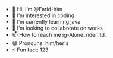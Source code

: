 - 👋 Hi, I’m @Farid-him
- 👀 I’m interested in coding
- 🌱 I’m currently learning java
- 💞️ I’m looking to collaborate on works
- 📫 How to reach me ig-Alone_rider_fd_
- 😄 Pronouns: him/her's
- ⚡ Fun fact: 123

<!---
Farid-him/Farid-him is a ✨ special ✨ repository because its `README.md` (this file) appears on your GitHub profile.
You can click the Preview link to take a look at your changes.
--->
